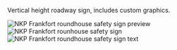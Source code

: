 Vertical height roadway sign, includes custom graphics.

![NKP Frankfort roundhouse safety sign preview](https://github.com/user-attachments/assets/c147a799-bb1d-4f5c-97a0-3ccc1489d92c)
![NKP Frankfort rounhouse safety sign](https://github.com/user-attachments/assets/7f9c713d-c8ed-474c-b098-ea8079671b64)
![NKP Frankfort roundhouse safety sign text](https://github.com/user-attachments/assets/40ba02ac-5b3e-4981-82ca-f9063022add4)

